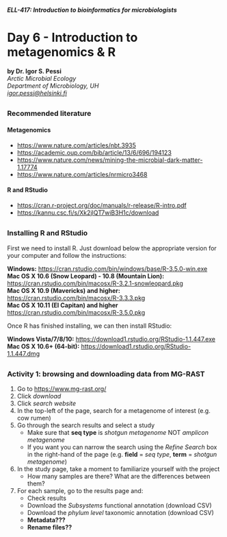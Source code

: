 <p><em><strong>ELL-417: Introduction to bioinformatics for microbiologists</strong></em></p>
<h1 id="day-6---introduction-to-metagenomics--r">Day 6 - Introduction to metagenomics &amp; R</h1>
<p><strong>by Dr. Igor S. Pessi</strong><br>
<em>Arctic Microbial Ecology<br>
Department of Microbiology, UH<br>
<a href="mailto:igor.pessi@helsinki.fi">igor.pessi@helsinki.fi</a></em></p>
<h2 id="section"></h2>
<h3 id="recommended-literature">Recommended literature</h3>
<h4 id="metagenomics">Metagenomics</h4>
<ul>
<li><a href="https://www.nature.com/articles/nbt.3935">https://www.nature.com/articles/nbt.3935</a></li>
<li><a href="https://academic.oup.com/bib/article/13/6/696/194123">https://academic.oup.com/bib/article/13/6/696/194123</a></li>
<li><a href="https://www.nature.com/news/mining-the-microbial-dark-matter-1.17774">https://www.nature.com/news/mining-the-microbial-dark-matter-1.17774</a></li>
<li><a href="https://www.nature.com/articles/nrmicro3468">https://www.nature.com/articles/nrmicro3468</a></li>
</ul>
<h4 id="r-and-rstudio">R and RStudio</h4>
<ul>
<li><a href="https://cran.r-project.org/doc/manuals/r-release/R-intro.pdf">https://cran.r-project.org/doc/manuals/r-release/R-intro.pdf</a></li>
<li><a href="https://kannu.csc.fi/s/Xk2jIQT7wiB3H1c/download">https://kannu.csc.fi/s/Xk2jIQT7wiB3H1c/download</a></li>
</ul>
<h2 id="section-1"></h2>
<h3 id="installing-r-and-rstudio">Installing R and RStudio</h3>
<p>First we need to install R. Just download below the appropriate version for your computer and follow the instructions:</p>
<p><strong>Windows:</strong> <a href="https://cran.rstudio.com/bin/windows/base/R-3.5.0-win.exe">https://cran.rstudio.com/bin/windows/base/R-3.5.0-win.exe</a><br>
<strong>Mac OS X 10.6 (Snow Leopard) - 10.8 (Mountain Lion):</strong> <a href="https://cran.rstudio.com/bin/macosx/R-3.2.1-snowleopard.pkg">https://cran.rstudio.com/bin/macosx/R-3.2.1-snowleopard.pkg</a><br>
<strong>Mac OS X 10.9 (Mavericks) and higher:</strong> <a href="https://cran.rstudio.com/bin/macosx/R-3.3.3.pkg">https://cran.rstudio.com/bin/macosx/R-3.3.3.pkg</a><br>
<strong>Mac OS X 10.11 (El Capitan) and higher</strong> <a href="https://cran.rstudio.com/bin/macosx/R-3.5.0.pkg">https://cran.rstudio.com/bin/macosx/R-3.5.0.pkg</a></p>
<p>Once R has finished installing, we can then install RStudio:</p>
<p><strong>Windows Vista/7/8/10:</strong> <a href="https://download1.rstudio.org/RStudio-1.1.447.exe">https://download1.rstudio.org/RStudio-1.1.447.exe</a><br>
<strong>Mac OS X 10.6+ (64-bit):</strong> <a href="https://download1.rstudio.org/RStudio-1.1.447.dmg">https://download1.rstudio.org/RStudio-1.1.447.dmg</a></p>
<h2 id="section-2"></h2>
<h3 id="activity-1-browsing-and-downloading-data-from-mg-rast">Activity 1: browsing and downloading data from MG-RAST</h3>
<ol>
<li>Go to <a href="https://www.mg-rast.org/">https://www.mg-rast.org/</a></li>
<li>Click <em>download</em></li>
<li>Click <em>search website</em></li>
<li>In the top-left of the page, search for a metagenome of interest (e.g. cow rumen)</li>
<li>Go through the search results and select a study
<ul>
<li>Make sure that <strong>seq type</strong> is <em>shotgun metagenome</em> NOT <em>amplicon metagenome</em></li>
<li>If you want you can narrow the search using the <em>Refine Search</em> box in the right-hand of the page (e.g. <strong>field</strong> = <em>seq type</em>, <strong>term</strong> = <em>shotgun metagenome</em>)</li>
</ul>
</li>
<li>In the study page, take a moment to familiarize yourself with the project
<ul>
<li>How many samples are there? What are the differences between them?</li>
</ul>
</li>
<li>For each sample, go to the results page and:
<ul>
<li>Check results</li>
<li>Download the <em>Subsystems</em> functional annotation (download CSV)</li>
<li>Download the <em>phylum level</em> taxonomic annotation (download CSV)</li>
<li><strong>Metadata???</strong></li>
<li><strong>Rename files??</strong></li>
</ul>
</li>
</ol>

